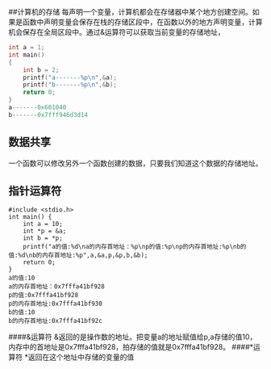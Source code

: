 ##计算机的存储
每声明一个变量，计算机都会在存储器中某个地方创建空间。如果是函数中声明变量会保存在栈的存储区段中，在函数以外的地方声明变量，计算机会保存在全局区段中。通过&运算符可以获取当前变量的存储地址，
```  c++
int a = 1;
int main()
{
    int b = 2;
    printf("a-------%p\n",&a);
    printf("b-------%p\n",&b);
    return 0;
}
a-------0x601040
b-------0x7fff946d3d14
```
## 数据共享
一个函数可以修改另外一个函数创建的数据，只要我们知道这个数据的存储地址。
## 指针运算符
```
#include <stdio.h>
int main() {
    int a = 10;
    int *p = &a;
    int b = *p;
    printf("a的值:%d\na的内存首地址：%p\np的值:%p\np的内存首地址:%p\nb的值:%d\nb的内存首地址:%p",a,&a,p,&p,b,&b);
    return 0;
}
a的值:10
a的内存首地址：0x7fffa41bf928
p的值:0x7fffa41bf928
p的内存首地址:0x7fffa41bf930
b的值:10
b的内存首地址:0x7fffa41bf92c
```
####&运算符
&返回的是操作数的地址。把变量a的地址赋值给p,a存储的值10，内存中的首地址是0x7fffa41bf928，拍存储的值就是0x7fffa41bf928。
####*运算符
*返回在这个地址中存储的变量的值




